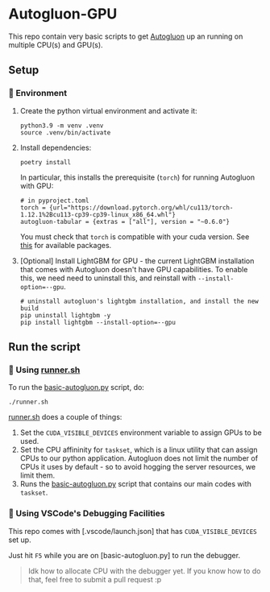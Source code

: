 # Autogluon-GPU

This repo contain very basic scripts to get [Autogluon]() up an running on multiple 
CPU(s) and GPU(s). 

## Setup

### 🧕 Environment

1. Create the python virtual environment and activate it:
    ```
    python3.9 -m venv .venv
    source .venv/bin/activate
    ```

2. Install dependencies:
    ```
    poetry install
    ```
    In particular, this installs the prerequisite (`torch`) for running Autogluon with GPU:
    ```
    # in pyproject.toml
    torch = {url="https://download.pytorch.org/whl/cu113/torch-1.12.1%2Bcu113-cp39-cp39-linux_x86_64.whl"}
    autogluon-tabular = {extras = ["all"], version = "~0.6.0"}
    ```
    You must check that `torch` is compatible with your cuda version. See [this](https://download.pytorch.org/whl/cu113/torch/) for available packages.

3. [Optional] Install LightGBM for GPU - the current LightGBM installation that
    comes with Autogluon doesn't have GPU capabilities. To enable this, we need need to
    uninstall this, and reinstall with `--install-option=--gpu`.
    ```
    # uninstall autogluon's lightgbm installation, and install the new build
    pip uninstall lightgbm -y
    pip install lightgbm --install-option=--gpu
    ```

## Run the script

### 🧕 Using [runner.sh](runner.sh)

To run the [basic-autogluon.py](basic-autogluon.py) script, do:

```
./runner.sh
```

[runner.sh](runner.sh) does a couple of things:

1. Set the `CUDA_VISIBLE_DEVICES` environment variable to assign GPUs to be used.
2. Set the CPU affininity for `taskset`, which is a linux utility that can assign CPUs
    to our python application. Autogluon does not limit the number of CPUs it uses
    by default - so to avoid hogging the server resources, we limit them.
3. Runs the [basic-autogluon.py](basic-autogluon.py) script that contains our main codes
    with `taskset`.

### 🧕 Using VSCode's Debugging Facilities

This repo comes with [.vscode/launch.json] that has `CUDA_VISIBLE_DEVICES` set up.

Just hit `F5` while you are on [basic-autogluon.py] to run the debugger.

> Idk how to allocate CPU with the debugger yet. If you know how to do that, feel
> free to submit a pull request :p


